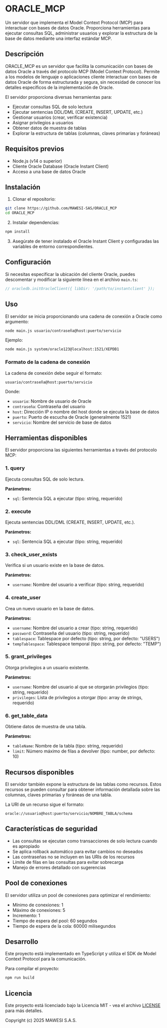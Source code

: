 # ORACLE_MCP

Un servidor que implementa el Model Context Protocol (MCP) para interactuar con bases de datos Oracle. Proporciona herramientas para ejecutar consultas SQL, administrar usuarios y explorar la estructura de la base de datos mediante una interfaz estándar MCP.

## Descripción

ORACLE_MCP es un servidor que facilita la comunicación con bases de datos Oracle a través del protocolo MCP (Model Context Protocol). Permite a los modelos de lenguaje o aplicaciones cliente interactuar con bases de datos Oracle de forma estructurada y segura, sin necesidad de conocer los detalles específicos de la implementación de Oracle.

El servidor proporciona diversas herramientas para:
- Ejecutar consultas SQL de solo lectura
- Ejecutar sentencias DDL/DML (CREATE, INSERT, UPDATE, etc.)
- Gestionar usuarios (crear, verificar existencia)
- Asignar privilegios a usuarios
- Obtener datos de muestra de tablas
- Explorar la estructura de tablas (columnas, claves primarias y foráneas)

## Requisitos previos

- Node.js (v14 o superior)
- Cliente Oracle Database (Oracle Instant Client)
- Acceso a una base de datos Oracle

## Instalación

1. Clonar el repositorio:
```bash
git clone https://github.com/MAWESI-SAS/ORACLE_MCP
cd ORACLE_MCP
```

2. Instalar dependencias:
```bash
npm install
```

3. Asegúrate de tener instalado el Oracle Instant Client y configuradas las variables de entorno correspondientes.

## Configuración

Si necesitas especificar la ubicación del cliente Oracle, puedes descomentar y modificar la siguiente línea en el archivo `main.ts`:

```typescript
// oracledb.initOracleClient({ libDir: '/path/to/instantclient' });
```

## Uso

El servidor se inicia proporcionando una cadena de conexión a Oracle como argumento:

```bash
node main.js usuario/contraseña@host:puerto/servicio
```

Ejemplo:
```bash
node main.js system/oracle123@localhost:1521/XEPDB1
```

### Formato de la cadena de conexión

La cadena de conexión debe seguir el formato:
```
usuario/contraseña@host:puerto/servicio
```

Donde:
- `usuario`: Nombre de usuario de Oracle
- `contraseña`: Contraseña del usuario
- `host`: Dirección IP o nombre del host donde se ejecuta la base de datos
- `puerto`: Puerto de escucha de Oracle (generalmente 1521)
- `servicio`: Nombre del servicio de base de datos

## Herramientas disponibles

El servidor proporciona las siguientes herramientas a través del protocolo MCP:

### 1. query

Ejecuta consultas SQL de solo lectura.

**Parámetros:**
- `sql`: Sentencia SQL a ejecutar (tipo: string, requerido)

### 2. execute

Ejecuta sentencias DDL/DML (CREATE, INSERT, UPDATE, etc.).

**Parámetros:**
- `sql`: Sentencia SQL a ejecutar (tipo: string, requerido)

### 3. check_user_exists

Verifica si un usuario existe en la base de datos.

**Parámetros:**
- `username`: Nombre del usuario a verificar (tipo: string, requerido)

### 4. create_user

Crea un nuevo usuario en la base de datos.

**Parámetros:**
- `username`: Nombre del usuario a crear (tipo: string, requerido)
- `password`: Contraseña del usuario (tipo: string, requerido)
- `tablespace`: Tablespace por defecto (tipo: string, por defecto: "USERS")
- `tempTablespace`: Tablespace temporal (tipo: string, por defecto: "TEMP")

### 5. grant_privileges

Otorga privilegios a un usuario existente.

**Parámetros:**
- `username`: Nombre del usuario al que se otorgarán privilegios (tipo: string, requerido)
- `privileges`: Lista de privilegios a otorgar (tipo: array de strings, requerido)

### 6. get_table_data

Obtiene datos de muestra de una tabla.

**Parámetros:**
- `tableName`: Nombre de la tabla (tipo: string, requerido)
- `limit`: Número máximo de filas a devolver (tipo: number, por defecto: 10)

## Recursos disponibles

El servidor también expone la estructura de las tablas como recursos. Estos recursos se pueden consultar para obtener información detallada sobre las columnas, claves primarias y foráneas de una tabla.

La URI de un recurso sigue el formato:
```
oracle://usuario@host:puerto/servicio/NOMBRE_TABLA/schema
```

## Características de seguridad

- Las consultas se ejecutan como transacciones de solo lectura cuando es apropiado
- Se aplica rollback automático para evitar cambios no deseados
- Las contraseñas no se incluyen en las URIs de los recursos
- Límite de filas en las consultas para evitar sobrecarga
- Manejo de errores detallado con sugerencias

## Pool de conexiones

El servidor utiliza un pool de conexiones para optimizar el rendimiento:

- Mínimo de conexiones: 1
- Máximo de conexiones: 5
- Incremento: 1
- Tiempo de espera del pool: 60 segundos
- Tiempo de espera de la cola: 60000 milisegundos

## Desarrollo

Este proyecto está implementado en TypeScript y utiliza el SDK de Model Context Protocol para la comunicación.

Para compilar el proyecto:
```bash
npm run build
```

## Licencia

Este proyecto está licenciado bajo la Licencia MIT - vea el archivo [LICENSE](LICENSE) para más detalles.

Copyright (c) 2025 MAWESI S.A.S.
